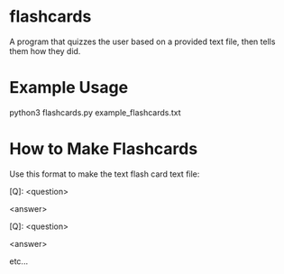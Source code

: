 # flashcards
A program that quizzes the user based on a provided text file, then tells them how they did.

# Example Usage
python3 flashcards.py example_flashcards.txt

# How to Make Flashcards
Use this format to make the text flash card text file:

\[Q\]: \<question\>

\<answer\>

\[Q\]: \<question\>

\<answer\>

etc...

